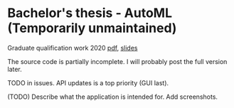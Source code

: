 # Bachelor's thesis - AutoML (Temporarily unmaintained)
Graduate qualification work 2020 [pdf](http://omega.sp.susu.ru/publications/bachelorthesis/2019_403_shchukinma.pdf), [slides](http://omega.sp.susu.ru/publications/bachelorthesis/2019_403_shchukinma_slides.pdf)

The source code is partially incomplete. I will probably post the full version later. 

TODO in issues.
API updates is a top priority (GUI last).

(TODO) Describe what the application is intended for. Add screenshots.
